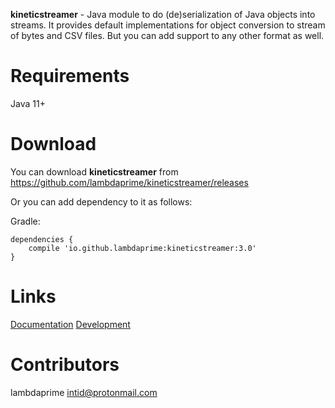 **kineticstreamer** - Java module to do (de)serialization of Java objects into streams. It provides default implementations for object conversion to stream of bytes and CSV files. But you can add support to any other format as well.

# Requirements

Java 11+

# Download

You can download **kineticstreamer** from <https://github.com/lambdaprime/kineticstreamer/releases>

Or you can add dependency to it as follows:

Gradle:

```
dependencies {
    compile 'io.github.lambdaprime:kineticstreamer:3.0'
}
```

# Links

[Documentation](http://portal2.atwebpages.com/kineticstreamer)
[Development](DEVELOPMENT.md)

# Contributors

lambdaprime <intid@protonmail.com>

